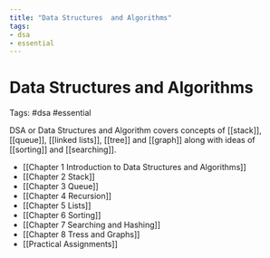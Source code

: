 ```yaml
---
title: "Data Structures  and Algorithms"
tags: 
- dsa
- essential
---
```

# Data Structures and Algorithms
Tags: #dsa #essential

DSA or Data Structures and Algorithm covers concepts of [[stack]], [[queue]], [[linked lists]], [[tree]] and [[graph]] along with ideas of [[sorting]] and [[searching]].

- [[Chapter 1 Introduction to Data Structures and Algorithms]]
- [[Chapter 2 Stack]]
- [[Chapter 3 Queue]]
- [[Chapter 4 Recursion]]
- [[Chapter 5 Lists]]
- [[Chapter 6 Sorting]]
- [[Chapter 7 Searching and Hashing]]
- [[Chapter 8 Tress and Graphs]]
- [[Practical Assignments]]
